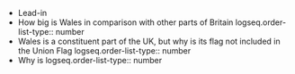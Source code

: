 - Lead-in
- How big is Wales in comparison with other parts of Britain
  logseq.order-list-type:: number
- Wales is a constituent part of the UK, but why is its flag not included in the Union Flag 
  logseq.order-list-type:: number
- Why is
  logseq.order-list-type:: number